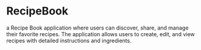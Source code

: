 # RecipeBook
a Recipe Book application where users can discover, share, and manage their favorite recipes. The application allows users to create, edit, and view recipes with detailed instructions and ingredients.
